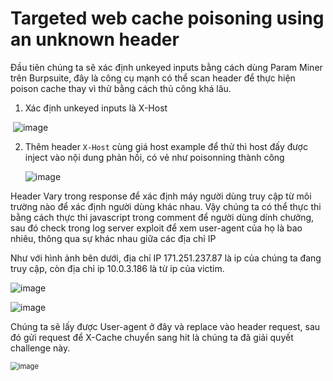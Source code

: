 # Targeted web cache poisoning using an unknown header

Đầu tiên chúng ta sẽ xác định unkeyed inputs bằng cách dùng Param Miner trên Burpsuite, đây là công cụ mạnh có thể scan header để thực hiện poison cache thay vì thử bằng cách thủ công khá lâu.

1. Xác định unkeyed inputs là X-Host

​	![image](https://user-images.githubusercontent.com/68894302/180639030-f8ee6748-b0ef-44c7-a36d-62ead6965878.png)

2. Thêm header `X-Host` cùng giá host example để thử thì host đấy được inject vào nội dung phản hồi, có vẻ như poisonning thành công

   ![image](https://user-images.githubusercontent.com/68894302/180639148-3c5d0f6c-c41c-45e2-9581-52b410b83f27.png)

Header Vary trong response để xác định máy người dùng truy cập từ môi trường nào để xác định người dùng khác nhau. Vậy chúng ta có thể thực thi bằng cách thực thi javascript trong comment để người dùng dính chưởng, sau đó check trong log server exploit để xem user-agent của họ là bao nhiêu, thông qua sự khác nhau giữa các địa chỉ IP

Như với hình ảnh bên dưới, địa chỉ IP 171.251.237.87 là ip của chúng ta đang truy cập, còn địa chỉ ip 10.0.3.186 là từ ip của victim. 

![image](https://user-images.githubusercontent.com/68894302/180639269-07aeb2dd-1f74-472e-a899-3baef22c241e.png)

![image](https://user-images.githubusercontent.com/68894302/180639330-e9b5b98f-bdb1-40ef-8c4d-5faddf720c63.png)

Chúng ta sẽ lấy được User-agent ở đây và replace vào header request, sau đó gửi request để X-Cache chuyển sang hit là chúng ta đã giải quyết challenge này.

<img src="https://user-images.githubusercontent.com/68894302/180639385-f819ca30-092d-4ece-a651-6cab41589d91.png" alt="image" style="zoom:80%;" />
